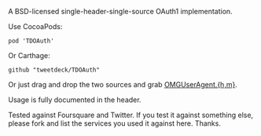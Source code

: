 A BSD-licensed single-header-single-source OAuth1 implementation.

Use CocoaPods:

    pod 'TDOAuth'
    
Or Carthage:

    github "tweetdeck/TDOAuth"

Or just drag and drop the two sources and grab
[OMGUserAgent.{h,m}](https://github.com/mxcl/OMGHTTPURLRQ).

Usage is fully documented in the header.

Tested against Foursquare and Twitter. If you test it against something else,
please fork and list the services you used it against here. Thanks.
